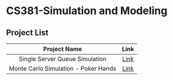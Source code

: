# CS381-Simulation and Modeling

## Project List

| Project Name | Link | 
|:------------:|:----:|
|Single Server Queue Simulation|[Link](./SingleServerQueue/)|
|Monte Carlo Simulation - Poker Hands|[Link](./MonteCarloSimPoker/)|